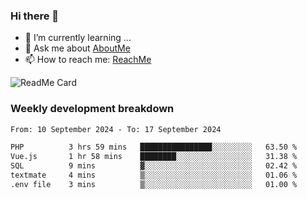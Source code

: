 ### Hi there 👋

- 🌱 I’m currently learning ...
- 💬 Ask me about [AboutMe](https://www.itzcy.com/about)
- 📫 How to reach me: [ReachMe](https://www.itzcy.com/about)

![ReadMe Card](https://github-readme-stats-ten-gilt.vercel.app/api?username=SuperChenYun&show_icons=true&title_color=fff&icon_color=79ff97&text_color=9f9f9f&bg_color=151515&hide_border=true)

### Weekly development breakdown
<!--START_SECTION:waka-->

```txt
From: 10 September 2024 - To: 17 September 2024

PHP          3 hrs 59 mins   ████████████████░░░░░░░░░   63.50 %
Vue.js       1 hr 58 mins    ████████░░░░░░░░░░░░░░░░░   31.38 %
SQL          9 mins          ▓░░░░░░░░░░░░░░░░░░░░░░░░   02.42 %
textmate     4 mins          ▒░░░░░░░░░░░░░░░░░░░░░░░░   01.06 %
.env file    3 mins          ▒░░░░░░░░░░░░░░░░░░░░░░░░   01.00 %
```

<!--END_SECTION:waka-->
